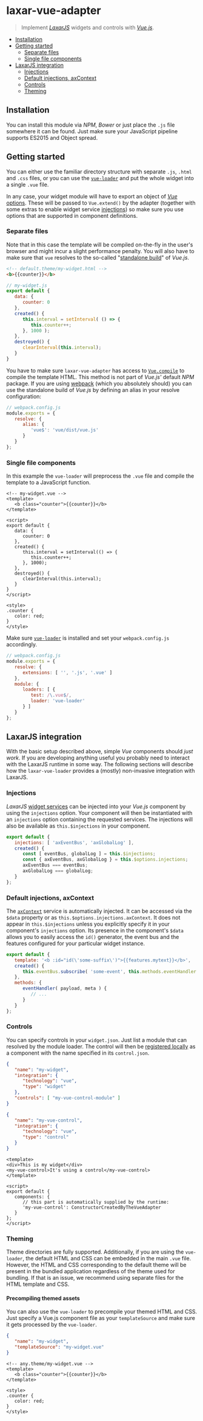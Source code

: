 # laxar-vue-adapter

> Implement _[LaxarJS][laxar]_ widgets and controls with _[Vue.js][vue]_.

- [Installation](#installation)
- [Getting started](#getting-started)
  - [Separate files](#separate-files)
  - [Single file components](#single-file-components)
- [LaxarJS integration](#laxarjs-integration)
  - [Injections](#injections)
  - [Default injections, axContext](#default-injections-axcontext)
  - [Controls](#controls)
  - [Theming](#theming)
  
## Installation

You can install this module via _NPM_, _Bower_ or just place the `.js` file somewhere it can be found.
Just make sure your JavaScript pipeline supports ES2015 and Object spread.


## Getting started

You can either use the familiar directory structure with separate `.js`, `.html`
and `.css` files, or you can use the [`vue-loader`][vue-loader] and put the whole
widget into a single `.vue` file.

In any case, your widget module will have to export an object of [_Vue_ options][vue-options].
These will be passed to `Vue.extend()` by the adapter (together with some extras to enable
widget service [injections](#injections)) so make sure you use options that are supported
in component definitions.


### Separate files

Note that in this case the template will be compiled on-the-fly in the user's browser and
might incur a slight performance penalty. You will also have to make sure that `vue` resolves
to the so-called "[standalone build][vue-standalone]" of _Vue.js_.

```html
<!-- default.theme/my-widget.html -->
<b>{{counter}}</b>
```

```js
// my-widget.js
export default {
   data: {
      counter: 0
   },
   created() {
      this.interval = setInterval( () => {
         this.counter++;
      }, 1000 );
   },
   destroyed() {
      clearInterval(this.interval);
   }
}
```

You have to make sure `laxar-vue-adapter` has access to [`Vue.compile`][vue-compile] to compile the template
HTML. This method is not part of _Vue.js'_ default _NPM_ package. If you are using [webpack][webpack] (which
you absolutely should) you can use the standalone build of _Vue.js_ by defining an alias in your resolve
configuration:

```js
// webpack.config.js
module.exports = {
   resolve: {
      alias: {
         'vue$': 'vue/dist/vue.js'
      }
   }
};
```


### Single file components

In this example the `vue-loader` will preprocess the `.vue` file and compile the template to
a JavaScript function.

```vue
<!-- my-widget.vue -->
<template>
   <b class="counter">{{counter}}</b>
</template>

<script>
export default {
   data: {
      counter: 0
   },
   created() {
      this.interval = setInterval(() => {
         this.counter++;
      }, 1000);
   },
   destroyed() {
      clearInterval(this.interval);
   }
}
</script>

<style>
.counter {
   color: red;
}
</style>
```

Make sure [`vue-loader`][vue-loader] is installed and set your `webpack.config.js` accordingly.

```js
// webpack.config.js
module.exports = {
   resolve: {
      extensions: [ '', '.js', '.vue' ]
   },
   module: {
      loaders: [ {
         test: /\.vue$/,
         loader: 'vue-loader'
      } ]
   }
};
```


## LaxarJS integration

With the basic setup described above, simple _Vue_ components should _just work_.
If you are developing anything useful you probably need to interact with the LaxarJS runtime in some way.
The following sections will describe how the `laxar-vue-loader` provides a (mostly) non-invasive integration
with LaxarJS.


### Injections

_LaxarJS_ [widget services](https://github.com/LaxarJS/laxar/blob/master/docs/manuals/widget_services.md) can
be injected into your _Vue.js_ component by using the `injections` option. Your component will then be
instantiated with an `injections` option containing the requested services. The injections will also be
available as `this.$injections` in your component.

```js
export default {
   injections: [ 'axEventBus', 'axGlobalLog' ],
   created() {
      const [ eventBus, globalLog ] = this.$injections;
      const { axEventBus, axGlobalLog } = this.$options.injections;
      axEventBus === eventBus;
      axGlobalLog === globalLog;
   }
};
```

### Default injections, axContext

The [`axContext`](https://github.com/LaxarJS/laxar/blob/master/docs/manuals/widget_services.md#axcontext)
service is automatically injected. It can be accessed via the `$data` property or as
`this.$options.injections.axContext`. It does not appear in `this.$injections` unless you explicitly specify
it in your component's `injections` option. Its presence in the component's `$data` allows you to easily
access the `id()` generator, the event bus and the features configured for your particular widget instance.

```js
export default {
   template: '<b :id="id(\'some-suffix\')">{{features.mytext}}</b>',
   created() {
      this.eventBus.subscribe( 'some-event', this.methods.eventHandler );
   },
   methods: {
      eventHandler( payload, meta ) {
         // ...
      }
   }
};
```


### Controls

You can specify controls in your `widget.json`. Just list a module that can resolved by the module loader.
The control will then be [registered locally](https://vuejs.org/v2/guide/components.html#Local-Registration)
as a component with the name specified in its `control.json`.

```json
{
   "name": "my-widget",
   "integration": {
      "technology": "vue",
      "type": "widget"
   },
   "controls": [ "my-vue-control-module" ]
}
```

```json
{
   "name": "my-vue-control",
   "integration": {
      "technology": "vue",
      "type": "control"
   }
}
```

```vue
<template>
<div>This is my widget</div>
<my-vue-control>It's using a control</my-vue-control>
</template>

<script>
export default {
   components: {
      // this part is automatically supplied by the runtime:
      'my-vue-control': ConstructorCreatedByTheVueAdapter
   }
};
</script>
```

### Theming

Theme directories are fully supported. Additionally, if you are using the `vue-loader`, the
default HTML and CSS can be embedded in the main `.vue` file. However, the HTML and CSS
corresponding to the default theme will be present in the bundled application regardless of
the theme used for bundling. If that is an issue, we recommend using separate files for the
HTML template and CSS.

#### Precompiling themed assets

You can also use the `vue-loader` to precompile your themed HTML and CSS.
Just specify a Vue.js component file as your `templateSource` and make sure it gets processed
by the `vue-loader`.


```json
{
   "name": "my-widget",
   "templateSource": "my-widget.vue"
}
```

```vue
<!-- any.theme/my-widget.vue -->
<template>
   <b class="counter">{{counter}}</b>
</template>

<style>
.counter {
   color: red;
}
</style>
```


[laxar]: https://laxarjs.org/
[vue]: https://vuejs.org/
[webpack]: https://webpack.github.io/
[vue-options]: https://vuejs.org/v2/api/#Options-Data
[vue-loader]: https://vue-loader.vuejs.org/en/index.html
[vue-compile]: https://vuejs.org/v2/api/#Vue-compile
[vue-standalone]: https://vuejs.org/v2/guide/installation.html#Standalone-vs-Runtime-only-Build
